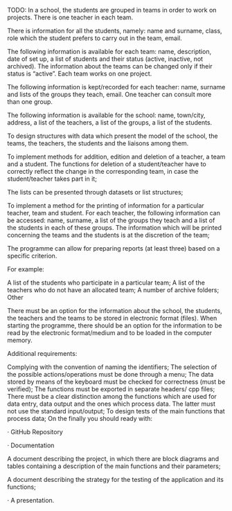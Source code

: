 TODO:
In a school, the students are grouped in teams in order to work on projects. There is one teacher in each team.

There is information for all the students, namely: name and surname, class, role which the student prefers to carry out in the team, email.

The following information is available for each team: name, description, date of set up, a list of students and their status (active, inactive, not archived). The information about the teams can be changed only if their status is “active”. Each team works on one project.

The following information is kept/recorded for each teacher: name, surname and lists of the groups they teach, email. One teacher can consult more than one group.

The following information is available for the school: name, town/city, address, a list of the teachers, a list of the groups, a list of the students.

To design structures with data which present the model of the school, the teams, the teachers, the students and the liaisons among them.

To implement methods for addition, edition and deletion of a teacher, a team and a student. The functions for deletion of a student/teacher have to correctly reflect the change in the corresponding team, in case the student/teacher takes part in it;

The lists can be presented through datasets or list structures;

To implement a method for the printing of information for a particular teacher, team and student. For each teacher, the following information can be accessed: name, surname, a list of the groups they teach and a list of the students in each of these groups. The information which will be printed concerning the teams and the students is at the discretion of the team;

The programme can allow for preparing reports (at least three) based on a specific criterion.

For example:

A list of the students who participate in a particular team;
A list of the teachers who do not have an allocated team;
A number of archive folders;
Other



There must be an option for the information about the school, the students, the teachers and the teams to be stored in electronic format (files). When starting the programme, there should be an option for the information to be read by the electronic format/medium and to be loaded in the computer memory.

Additional requirements:

Complying with the convention of naming the identifiers;
The selection of the possible actions/operations must be done through a menu;
The data stored by means of the keyboard must be checked for correctness (must be verified);
The functions must be exported in separate headers/ cpp files;
There must be a clear distinction among the functions which are used for data entry, data output and the ones which process data. The latter must not use the standard input/output;
To design tests of the main functions that process data;
On the finally you should ready with:

·        GitHub Repository

·        Documentation

A document describing the project, in which there are block diagrams and tables containing a description of the main functions and their parameters;

A document describing the strategy for the testing of the application and its functions;

·        A presentation.
